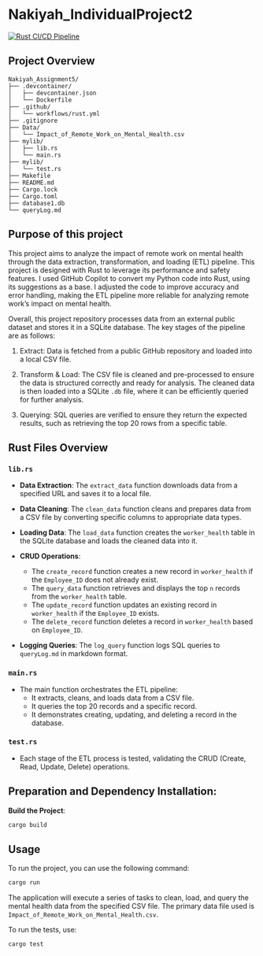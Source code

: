 # Nakiyah_IndividualProject2

[![Rust CI/CD Pipeline](https://github.com/nogibjj/Nakiyah_IndividualProject2/actions/workflows/rust.yml/badge.svg)](https://github.com/nogibjj/Nakiyah_IndividualProject2/actions/workflows/rust.yml)

## Project Overview
```
Nakiyah_Assignment5/
├── .devcontainer/
│   ├── devcontainer.json
│   └── Dockerfile
├── .github/
│   └── workflows/rust.yml
├── .gitignore
├── Data/
│   └── Impact_of_Remote_Work_on_Mental_Health.csv
├── mylib/
│   ├── lib.rs
│   └── main.rs
├── mylib/
│   └── test.rs
├── Makefile
├── README.md
├── Cargo.lock
├── Cargo.toml
├── database1.db
└── queryLog.md
```

## Purpose of this project
This project aims to analyze the impact of remote work on mental health through the data extraction, transformation, and loading (ETL) pipeline. This project is designed with Rust to leverage its performance and safety features. 
I used GitHub Copilot to convert my Python code into Rust, using its suggestions as a base. I adjusted the code to improve accuracy and error handling, making the ETL pipeline more reliable for analyzing remote work’s impact on mental health.

Overall, this project repository processes data from an external public dataset and stores it in a SQLite database. The key stages of the pipeline are as follows:

1. Extract: Data is fetched from a public GitHub repository and loaded into a local CSV file.

2. Transform & Load: The CSV file is cleaned and pre-processed to ensure the data is structured correctly and ready for analysis.
The cleaned data is then loaded into a SQLite `.db` file, where it can be efficiently queried for further analysis.

3. Querying: SQL queries are verified to ensure they return the expected results, such as retrieving the top 20 rows from a specific table.

## Rust Files Overview

### `lib.rs`

- **Data Extraction**: The `extract_data` function downloads data from a specified URL and saves it to a local file.

- **Data Cleaning**: The `clean_data` function cleans and prepares data from a CSV file by converting specific columns to appropriate data types.

- **Loading Data**: The `load_data` function creates the `worker_health` table in the SQLite database and loads the cleaned data into it.

- **CRUD Operations**:
    - The `create_record` function creates a new record in `worker_health` if the `Employee_ID` does not already exist.
    - The `query_data` function retrieves and displays the top `n` records from the `worker_health` table.
    - The `update_record` function updates an existing record in `worker_health` if the `Employee_ID` exists.
    - The `delete_record` function deletes a record in `worker_health` based on `Employee_ID`.

- **Logging Queries**: The `log_query` function logs SQL queries to `queryLog.md` in markdown format.

### `main.rs`

- The main function orchestrates the ETL pipeline:
  - It extracts, cleans, and loads data from a CSV file.
  - It queries the top 20 records and a specific record.
  - It demonstrates creating, updating, and deleting a record in the database.

### `test.rs`

- Each stage of the ETL process is tested, validating the CRUD (Create, Read, Update, Delete) operations.

## Preparation and Dependency Installation:
**Build the Project**:
   ```bash
   cargo build
   ```

## Usage
To run the project, you can use the following command:
```bash
cargo run
```

The application will execute a series of tasks to clean, load, and query the mental health data from the specified CSV file. The primary data file used is `Impact_of_Remote_Work_on_Mental_Health.csv`.

To run the tests, use:
```bash
cargo test
```
